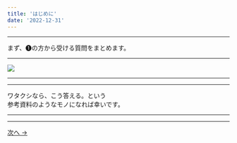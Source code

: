 ```yaml
---
title: 'はじめに'
date: '2022-12-31'
---
```

***
まず、➊の方から受ける質問をまとめます。
***
![](/images/1__.jpg)
***
***
ワタクシなら、こう答える。という  
参考資料のようなモノになれば幸いです。
***
***
[ 次へ → ](/posts/1-01-a1)
